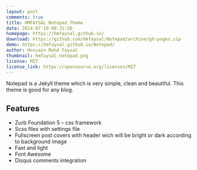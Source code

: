 ```yaml
---
layout: post
comments: true
title: HMFAYSAL Notepad Theme
date: 2014-07-19 00:31:50
homepage: https://hmfaysal.github.io/
download: https://github.com/hmfaysal/Notepad/archive/gh-pages.zip
demo: https://hmfaysal.github.io/Notepad/
author: Hossain Mohd Faysal
thumbnail: hmfaysal-notepad.png
license: MIT
license_link: https://opensource.org/licenses/MIT
---
```


Notepad is a Jekyll theme which is very simple, clean and beautiful.
This theme is good for any blog.

## Features

* Zurb Foundation 5 – css framework
* Scss files with settings file
* Fullscreen post covers with header wich will be bright or dark according to background image
* Fast and light
* Font Awesome
* Disqus comments integration
